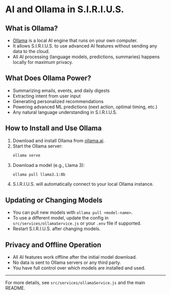 # AI and Ollama in S.I.R.I.U.S.

## What is Ollama?
- [Ollama](https://ollama.ai/) is a local AI engine that runs on your own computer.
- It allows S.I.R.I.U.S. to use advanced AI features without sending any data to the cloud.
- All AI processing (language models, predictions, summaries) happens locally for maximum privacy.

## What Does Ollama Power?
- Summarizing emails, events, and daily digests
- Extracting intent from user input
- Generating personalized recommendations
- Powering advanced ML predictions (next action, optimal timing, etc.)
- Any natural language understanding in S.I.R.I.U.S.

## How to Install and Use Ollama
1. Download and install Ollama from [ollama.ai](https://ollama.ai/).
2. Start the Ollama server:
   ```bash
   ollama serve
   ```
3. Download a model (e.g., Llama 3):
   ```bash
   ollama pull llama3.1:8b
   ```
4. S.I.R.I.U.S. will automatically connect to your local Ollama instance.

## Updating or Changing Models
- You can pull new models with `ollama pull <model-name>`.
- To use a different model, update the config in `src/services/ollamaService.js` or your `.env` file if supported.
- Restart S.I.R.I.U.S. after changing models.

## Privacy and Offline Operation
- All AI features work offline after the initial model download.
- No data is sent to Ollama servers or any third party.
- You have full control over which models are installed and used.

---

For more details, see `src/services/ollamaService.js` and the main README. 